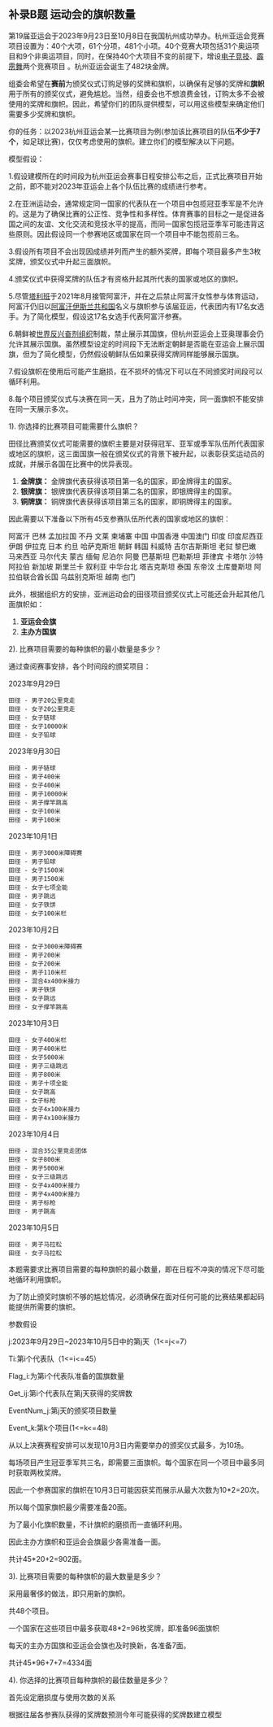 ## 补录B题 **运动会的旗帜数量**

  

第19届亚运会于2023年9月23日至10月8日在我国杭州成功举办。杭州亚运会竞赛项目设置为：40个大项，61个分项，481个小项。40个竞赛大项包括31个奥运项目和9个非奥运项目，同时，在保持40个大项目不变的前提下，增设[电子竞技](https://baike.baidu.com/item/电子竞技/190403?fromModule=lemma_inlink)、[霹雳舞](https://baike.baidu.com/item/霹雳舞/21431?fromModule=lemma_inlink)两个竞赛项目 。杭州亚运会诞生了482块金牌。

组委会希望在**赛前**为颁奖仪式订购足够的奖牌和旗帜，以确保有足够的奖牌和**旗帜**用于所有的颁奖仪式，避免尴尬。当然，组委会也不想浪费金钱，订购太多不会被使用的奖牌和旗帜。因此，希望你们的团队提供模型，可以用这些模型来确定他们需要多少奖牌和旗帜。

你的任务：以2023杭州亚运会某一比赛项目为例(参加该比赛项目的队伍**不少于7个**，如足球比赛)，仅仅考虑使用的旗帜。建立你们的模型解决以下问题。



模型假设：

1.假设建模所在的时间段为杭州亚运会赛事日程安排公布之后，正式比赛项目开始之前，即不能对2023年亚运会上各个队伍比赛的成绩进行参考。

2.在亚洲运动会，通常规定同一国家的代表队在一个项目中包揽冠亚季军是不允许的。这是为了确保比赛的公正性、竞争性和多样性。体育赛事的目标之一是促进各国之间的友谊、文化交流和竞技水平的提高，而同一国家包揽冠亚季军可能违背这些原则。因此假设同一个参赛地区或国家在同一个项目中不能包揽前三名。

3.假设所有项目不会出现因成绩并列而产生的额外奖牌，即每个项目最多产生3枚奖牌，颁奖仪式中升起三面旗帜。

4.颁奖仪式中获得奖牌的队伍才有资格升起其所代表的国家或地区的旗帜。

5.尽管[塔利班](https://zh.wikipedia.org/wiki/塔利班)于2021年8月接管阿富汗，并在之后禁止阿富汗女性参与体育运动，阿富汗仍旧以[阿富汗伊斯兰共和国](https://zh.wikipedia.org/wiki/阿富汗伊斯兰共和国)名义与旗帜参与该届亚运，代表团内有17名女选手。为了简化模型，假设这17名女选手代表阿富汗参赛。

6.朝鲜被[世界反兴奋剂组织](https://zh.wikipedia.org/wiki/世界反兴奋剂组织)制裁，禁止展示其国旗，但杭州亚运会上亚奥理事会仍允许其展示国旗。虽然模型设定的时间段下无法断定朝鲜是否能在亚运会上展示国旗，但为了简化模型，仍然假设朝鲜队伍如果获得奖牌同样能够展示国旗。

7.假设旗帜在使用后可能产生磨损，在不损坏的情况下可以在不同颁奖时间段可以循环利用。

8.每个项目颁奖仪式与决赛在同一天，且为了防止时间冲突，同一面旗帜不能安排在同一天展示多次。



1). 你选择的比赛项目可能需要什么旗帜？

田径比赛颁奖仪式可能需要的旗帜主要是对获得冠军、亚军或季军队伍所代表国家或地区的旗帜，这三面国旗一般在颁奖仪式的背景下被升起，以表彰获奖运动员的成就，并展示各国在比赛中的优异表现。

1. **金牌旗：** 金牌旗代表获得该项目第一名的国家，即金牌得主的国家。
2. **银牌旗：** 银牌旗代表获得该项目第二名的国家，即银牌得主的国家。
3. **铜牌旗：** 铜牌旗代表获得该项目第三名的国家，即铜牌得主的国家。

因此需要以下准备以下所有45支参赛队伍所代表的国家或地区的旗帜：

阿富汗 巴林 孟加拉国 不丹 文莱 柬埔寨 中国 中国香港 中国澳门 印度 印度尼西亚 伊朗 伊拉克 日本 约旦 哈萨克斯坦 朝鲜 韩国 科威特 吉尔吉斯斯坦 老挝 黎巴嫩 马来西亚 马尔代夫 蒙古 缅甸 尼泊尔 阿曼 巴基斯坦 巴勒斯坦 菲律宾 卡塔尔 沙特阿拉伯 新加坡 斯里兰卡 叙利亚 中华台北 塔吉克斯坦 泰国 东帝汶 土库曼斯坦 阿拉伯联合酋长国 乌兹别克斯坦 越南 也门

此外，根据组织方的安排，亚洲运动会的田径项目颁奖仪式上可能还会升起其他几面旗帜如：

1. **亚运会会旗**
2. **主办方国旗**



2). 比赛项目需要的每种旗帜的最小数量是多少？

通过查阅赛事安排，各个时间段的颁奖项目：

2023年9月29日	

	田径 - 男子20公里竞走
	田径 - 女子20公里竞走
	田径 - 女子链球
	田径 - 女子10000米
	田径 - 女子铅球

2023年9月30日	

	田径 - 男子链球
	田径 - 男子400米
	田径 - 女子400米
	田径 - 男子10000米
	田径 - 男子撑竿跳高
	田径 - 女子100米
	田径 - 男子100米

2023年10月1日	

	田径 - 男子3000米障碍赛
	田径 - 男子铅球
	田径 - 女子1500米
	田径 - 男子1500米
	田径 - 女子七项全能
	田径 - 男子跳远
	田径 - 女子铁饼
	田径 - 女子100米栏
2023年10月2日		

	田径 - 女子3000米障碍赛
	田径 - 男子200米
	田径 - 女子200米
	田径 - 男子110米栏
	田径 - 混合4x400米接力
	田径 - 男子铁饼
	田径 - 女子跳远
	田径 - 女子撑竿跳高

2023年10月3日	

	田径 - 女子400米栏
	田径 - 男子400米栏
	田径 - 女子5000米
	田径 - 男子三级跳远
	田径 - 男子800米 
	田径 - 男子十项全能
	田径 - 女子跳高 
	田径 - 女子标枪
	田径 - 女子4x100米接力
	田径 - 男子4x100米接力

2023年10月4日	

	田径 - 混合35公里竞走团体
	田径 - 女子800米
	田径 - 男子5000米
	田径 - 女子三级跳远
	田径 - 女子4x400米接力
	田径 - 男子4x400米接力
	田径 - 男子标枪
	田径 - 男子跳高
2023年10月5日	

	田径 - 男子马拉松
	田径 - 女子马拉松

本题需要求比赛项目需要的每种旗帜的最小数量，即在日程不冲突的情况下尽可能地循环利用旗帜。

为了防止颁奖时旗帜不够的尴尬情况，必须确保在面对任何可能的比赛结果都起码能提供所需要的旗帜。



参数假设

j:2023年9月29日~2023年10月5日中的第j天（1<=j<=7）

Ti:第i个代表队（1<=i<=45）

Flag_i:为第i个代表队准备的国旗数量

Get_ij:第i个代表队在第j天获得的奖牌数

EventNum_j:第j天的颁奖项目数量

Event_k:第k个项目(1<=k<=48)



从以上决赛赛程安排可以发现10月3日内需要举办的颁奖仪式最多，为10场。

每场项目产生冠亚季军共三名，即需要三面旗帜。每个国家在同一个项目中最多同时获取两枚奖牌。

因此一个参赛国家的旗帜在10月3日可能因获奖而展示从最大次数为10*2=20次。

所以每个国家旗帜最少需要准备20面。

为了最小化旗帜数量，不计旗帜的磨损而一直循环利用。

因此主办方旗帜和亚运会会旗最少各需准备一面。

共计45*20+2=902面。



3). 比赛项目需要的每种旗帜的最大数量是多少？

采用最奢侈的做法，即只用新的旗帜。

共48个项目。

一个国家在这些项目中最多获取48*2=96枚奖牌，即准备96面旗帜

每天的主办方国旗和亚运会会旗也及时换新，各准备7面。

共计45*96+7+7=4334面



4). 你选择的比赛项目每种旗帜的最佳数量是多少？

首先设定磨损度与使用次数的关系

根据往届各参赛队获得的奖牌数预测今年可能获得的奖牌数建立模型

